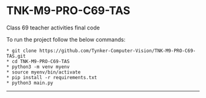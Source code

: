 # TNK-M9-PRO-C69-TAS

Class 69 teacher activities final code

To run the project follow the below commands:

```
* git clone https://github.com/Tynker-Computer-Vision/TNK-M9-PRO-C69-TAS.git
* cd TNK-M9-PRO-C69-TAS
* python3 -m venv myenv
* source myenv/bin/activate
* pip install -r requirements.txt
* python3 main.py
```

---
